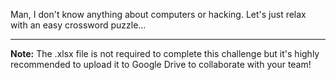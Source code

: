 Man, I don't know anything about computers or hacking. 
Let's just relax with an easy crossword puzzle...

-----

**Note:** The .xlsx file is not required to complete this challenge but it's highly recommended to upload it to Google Drive to collaborate with your team!